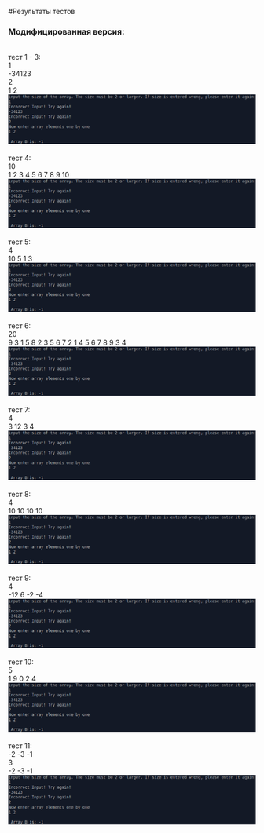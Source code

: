 #Результаты тестов
### Модифицированная версия:
<br>тест 1 - 3:
<br>1
<br>-34123
<br>2
<br>1 2
<br>![](photos/Test1-3.png)
<br>
<br>тест 4:
<br>10
<br>1 2 3 4 5 6 7 8 9 10
<br>![](photos/Test1-3.png)
<br>
<br>тест 5:
<br>4
<br>10 5 1 3
<br>![](photos/Test1-3.png)
<br>
<br>тест 6:
<br>20
<br>9 3 1 5 8 2 3 5 6 7 2 1 4 5 6 7 8 9 3 4
<br>![](photos/Test1-3.png)
<br>
<br>тест 7:
<br>4
<br>3 12 3 4
<br>![](photos/Test1-3.png)
<br>
<br>тест 8:
<br>4
<br>10 10 10 10
<br>![](photos/Test1-3.png)
<br>
<br>тест 9:
<br>4
<br>-12 6 -2 -4
<br>![](photos/Test1-3.png)
<br>
<br>тест 10:
<br>5
<br>1 9 0 2 4
<br>![](photos/Test1-3.png)
<br>
<br>тест 11:
<br>-2 -3 -1
<br>3
<br>-2 -3 -1
<br>![](photos/Test1-3.png)
